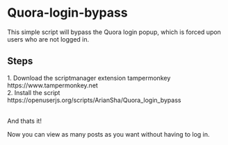 # Quora-login-bypass
This simple script will bypass the Quora login popup, which is forced upon users who are not logged in.


<h2>Steps</h2>
1. Download the scriptmanager extension tampermonkey https://www.tampermonkey.net </br>
2. Install the script https://openuserjs.org/scripts/ArianSha/Quora_login_bypass </br> <br>

And thats it!

Now you can view as many posts as you want without having to log in.

